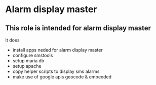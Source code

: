 # Alarm display master

## This role is intended for alarm display master

It does

* install apps neded for alarm display master
* configure smstools
* setup maria db
* setup apache
* copy helper scripts to display sms alarms
* make use of google apis geocode & embeeded

